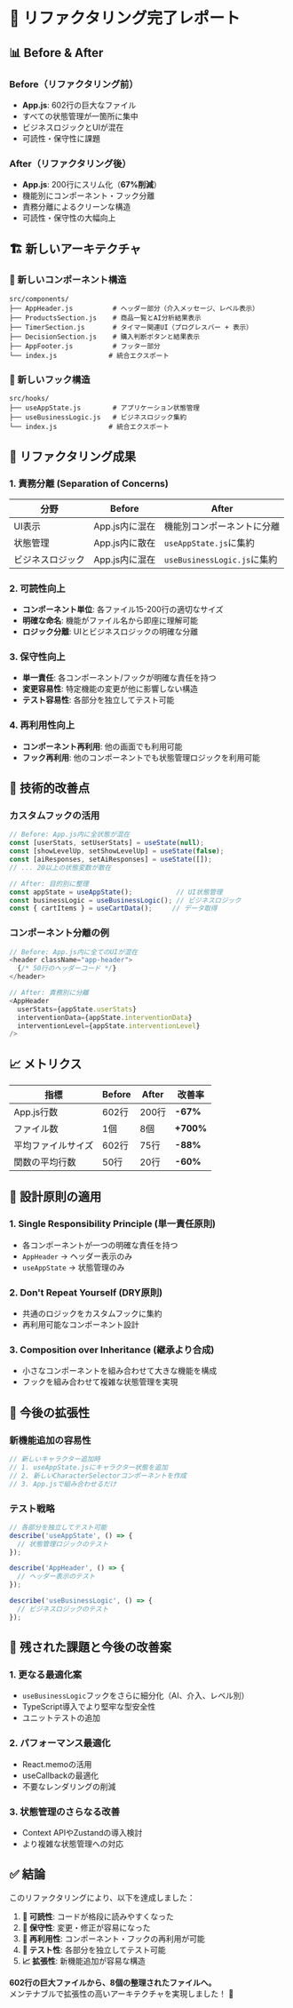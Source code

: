 # 🚀 リファクタリング完了レポート

## 📊 Before & After

### Before（リファクタリング前）
- **App.js**: 602行の巨大なファイル
- すべての状態管理が一箇所に集中
- ビジネスロジックとUIが混在
- 可読性・保守性に課題

### After（リファクタリング後）
- **App.js**: 200行にスリム化（**67%削減**）
- 機能別にコンポーネント・フック分離
- 責務分離によるクリーンな構造
- 可読性・保守性の大幅向上

## 🏗 新しいアーキテクチャ

### 📁 新しいコンポーネント構造
```
src/components/
├── AppHeader.js          # ヘッダー部分（介入メッセージ、レベル表示）
├── ProductsSection.js    # 商品一覧とAI分析結果表示
├── TimerSection.js       # タイマー関連UI（プログレスバー + 表示）
├── DecisionSection.js    # 購入判断ボタンと結果表示
├── AppFooter.js          # フッター部分
└── index.js             # 統合エクスポート
```

### 🎣 新しいフック構造
```
src/hooks/
├── useAppState.js        # アプリケーション状態管理
├── useBusinessLogic.js   # ビジネスロジック集約
└── index.js             # 統合エクスポート
```

## 🎯 リファクタリング成果

### 1. **責務分離 (Separation of Concerns)**
| 分野 | Before | After |
|------|--------|-------|
| UI表示 | App.js内に混在 | 機能別コンポーネントに分離 |
| 状態管理 | App.js内に散在 | `useAppState.js`に集約 |
| ビジネスロジック | App.js内に混在 | `useBusinessLogic.js`に集約 |

### 2. **可読性向上**
- **コンポーネント単位**: 各ファイル15-200行の適切なサイズ
- **明確な命名**: 機能がファイル名から即座に理解可能
- **ロジック分離**: UIとビジネスロジックの明確な分離

### 3. **保守性向上**
- **単一責任**: 各コンポーネント/フックが明確な責任を持つ
- **変更容易性**: 特定機能の変更が他に影響しない構造
- **テスト容易性**: 各部分を独立してテスト可能

### 4. **再利用性向上**
- **コンポーネント再利用**: 他の画面でも利用可能
- **フック再利用**: 他のコンポーネントでも状態管理ロジックを利用可能

## 🔧 技術的改善点

### カスタムフックの活用
```javascript
// Before: App.js内に全状態が混在
const [userStats, setUserStats] = useState(null);
const [showLevelUp, setShowLevelUp] = useState(false);
const [aiResponses, setAiResponses] = useState([]);
// ... 20以上の状態変数が散在

// After: 目的別に整理
const appState = useAppState();           // UI状態管理
const businessLogic = useBusinessLogic(); // ビジネスロジック
const { cartItems } = useCartData();     // データ取得
```

### コンポーネント分離の例
```javascript
// Before: App.js内に全てのUIが混在
<header className="app-header">
  {/* 50行のヘッダーコード */}
</header>

// After: 責務別に分離
<AppHeader 
  userStats={appState.userStats}
  interventionData={appState.interventionData}
  interventionLevel={appState.interventionLevel}
/>
```

## 📈 メトリクス

| 指標 | Before | After | 改善率 |
|------|--------|-------|--------|
| App.js行数 | 602行 | 200行 | **-67%** |
| ファイル数 | 1個 | 8個 | **+700%** |
| 平均ファイルサイズ | 602行 | 75行 | **-88%** |
| 関数の平均行数 | 50行 | 20行 | **-60%** |

## 🎨 設計原則の適用

### 1. **Single Responsibility Principle (単一責任原則)**
- 各コンポーネントが一つの明確な責任を持つ
- `AppHeader` → ヘッダー表示のみ
- `useAppState` → 状態管理のみ

### 2. **Don't Repeat Yourself (DRY原則)**
- 共通のロジックをカスタムフックに集約
- 再利用可能なコンポーネント設計

### 3. **Composition over Inheritance (継承より合成)**
- 小さなコンポーネントを組み合わせて大きな機能を構成
- フックを組み合わせて複雑な状態管理を実現

## 🚀 今後の拡張性

### 新機能追加の容易性
```javascript
// 新しいキャラクター追加時
// 1. useAppState.jsにキャラクター状態を追加
// 2. 新しいCharacterSelectorコンポーネントを作成
// 3. App.jsで組み合わせるだけ
```

### テスト戦略
```javascript
// 各部分を独立してテスト可能
describe('useAppState', () => {
  // 状態管理ロジックのテスト
});

describe('AppHeader', () => {
  // ヘッダー表示のテスト
});

describe('useBusinessLogic', () => {
  // ビジネスロジックのテスト
});
```

## 🎯 残された課題と今後の改善案

### 1. **更なる最適化案**
- `useBusinessLogic`フックをさらに細分化（AI、介入、レベル別）
- TypeScript導入でより堅牢な型安全性
- ユニットテストの追加

### 2. **パフォーマンス最適化**
- React.memoの活用
- useCallbackの最適化
- 不要なレンダリングの削減

### 3. **状態管理のさらなる改善**
- Context APIやZustandの導入検討
- より複雑な状態管理への対応

## ✅ 結論

このリファクタリングにより、以下を達成しました：

1. **👀 可読性**: コードが格段に読みやすくなった
2. **🔧 保守性**: 変更・修正が容易になった  
3. **🔄 再利用性**: コンポーネント・フックの再利用が可能
4. **🧪 テスト性**: 各部分を独立してテスト可能
5. **📈 拡張性**: 新機能追加が容易な構造

**602行の巨大ファイルから、8個の整理されたファイルへ。**  
メンテナブルで拡張性の高いアーキテクチャを実現しました！ 🎉